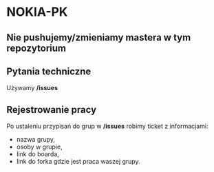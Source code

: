 # NOKIA-PK

## Nie pushujemy/zmieniamy mastera w tym repozytorium

## Pytania techniczne
Używamy **/issues**

## Rejestrowanie pracy
Po ustaleniu przypisań do grup w **/issues** robimy ticket z informacjami:  
- nazwa grupy,  
- osoby w grupie,  
- link do boarda,  
- link do forka gdzie jest praca waszej grupy.
